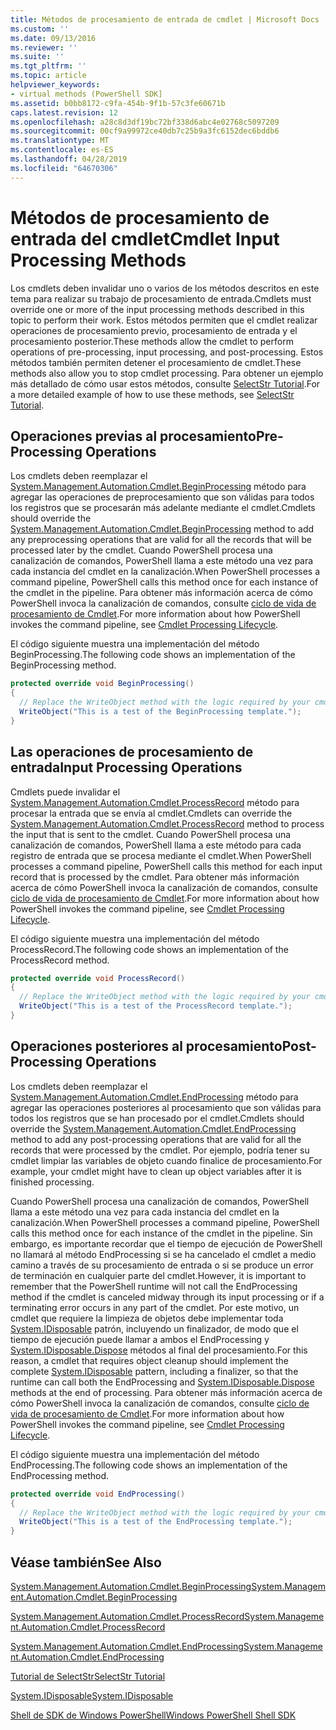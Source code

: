 ```yaml
---
title: Métodos de procesamiento de entrada de cmdlet | Microsoft Docs
ms.custom: ''
ms.date: 09/13/2016
ms.reviewer: ''
ms.suite: ''
ms.tgt_pltfrm: ''
ms.topic: article
helpviewer_keywords:
- virtual methods (PowerShell SDK]
ms.assetid: b0bb8172-c9fa-454b-9f1b-57c3fe60671b
caps.latest.revision: 12
ms.openlocfilehash: a28c8d3df19bc72bf338d6abc4e02768c5097209
ms.sourcegitcommit: 00cf9a99972ce40db7c25b9a3fc6152dec6bddb6
ms.translationtype: MT
ms.contentlocale: es-ES
ms.lasthandoff: 04/28/2019
ms.locfileid: "64670306"
---
```

# <a name="cmdlet-input-processing-methods"></a><span data-ttu-id="81c3d-102">Métodos de procesamiento de entrada del cmdlet</span><span class="sxs-lookup"><span data-stu-id="81c3d-102">Cmdlet Input Processing Methods</span></span>

<span data-ttu-id="81c3d-103">Los cmdlets deben invalidar uno o varios de los métodos descritos en este tema para realizar su trabajo de procesamiento de entrada.</span><span class="sxs-lookup"><span data-stu-id="81c3d-103">Cmdlets must override one or more of the input processing methods described in this topic to perform their work.</span></span>
<span data-ttu-id="81c3d-104">Estos métodos permiten que el cmdlet realizar operaciones de procesamiento previo, procesamiento de entrada y el procesamiento posterior.</span><span class="sxs-lookup"><span data-stu-id="81c3d-104">These methods allow the cmdlet to perform operations of pre-processing, input processing, and post-processing.</span></span>
<span data-ttu-id="81c3d-105">Estos métodos también permiten detener el procesamiento de cmdlet.</span><span class="sxs-lookup"><span data-stu-id="81c3d-105">These methods also allow you to stop cmdlet processing.</span></span>
<span data-ttu-id="81c3d-106">Para obtener un ejemplo más detallado de cómo usar estos métodos, consulte [SelectStr Tutorial](selectstr-tutorial.md).</span><span class="sxs-lookup"><span data-stu-id="81c3d-106">For a more detailed example of how to use these methods, see [SelectStr Tutorial](selectstr-tutorial.md).</span></span>

## <a name="pre-processing-operations"></a><span data-ttu-id="81c3d-107">Operaciones previas al procesamiento</span><span class="sxs-lookup"><span data-stu-id="81c3d-107">Pre-Processing Operations</span></span>

<span data-ttu-id="81c3d-108">Los cmdlets deben reemplazar el [System.Management.Automation.Cmdlet.BeginProcessing](/dotnet/api/System.Management.Automation.Cmdlet.BeginProcessing) método para agregar las operaciones de preprocesamiento que son válidas para todos los registros que se procesarán más adelante mediante el cmdlet.</span><span class="sxs-lookup"><span data-stu-id="81c3d-108">Cmdlets should override the [System.Management.Automation.Cmdlet.BeginProcessing](/dotnet/api/System.Management.Automation.Cmdlet.BeginProcessing) method to add any preprocessing operations that are valid for all the records that will be processed later by the cmdlet.</span></span>
<span data-ttu-id="81c3d-109">Cuando PowerShell procesa una canalización de comandos, PowerShell llama a este método una vez para cada instancia del cmdlet en la canalización.</span><span class="sxs-lookup"><span data-stu-id="81c3d-109">When PowerShell processes a command pipeline, PowerShell calls this method once for each instance of the cmdlet in the pipeline.</span></span>
<span data-ttu-id="81c3d-110">Para obtener más información acerca de cómo PowerShell invoca la canalización de comandos, consulte [ciclo de vida de procesamiento de Cmdlet](/previous-versions/ms714429(v=vs.85)).</span><span class="sxs-lookup"><span data-stu-id="81c3d-110">For more information about how PowerShell invokes the command pipeline, see [Cmdlet Processing Lifecycle](/previous-versions/ms714429(v=vs.85)).</span></span>

<span data-ttu-id="81c3d-111">El código siguiente muestra una implementación del método BeginProcessing.</span><span class="sxs-lookup"><span data-stu-id="81c3d-111">The following code shows an implementation of the BeginProcessing method.</span></span>

```csharp
protected override void BeginProcessing()
{
  // Replace the WriteObject method with the logic required by your cmdlet.
  WriteObject("This is a test of the BeginProcessing template.");
}
```

## <a name="input-processing-operations"></a><span data-ttu-id="81c3d-112">Las operaciones de procesamiento de entrada</span><span class="sxs-lookup"><span data-stu-id="81c3d-112">Input Processing Operations</span></span>

<span data-ttu-id="81c3d-113">Cmdlets puede invalidar el [System.Management.Automation.Cmdlet.ProcessRecord](/dotnet/api/System.Management.Automation.Cmdlet.ProcessRecord) método para procesar la entrada que se envía al cmdlet.</span><span class="sxs-lookup"><span data-stu-id="81c3d-113">Cmdlets can override the [System.Management.Automation.Cmdlet.ProcessRecord](/dotnet/api/System.Management.Automation.Cmdlet.ProcessRecord) method to process the input that is sent to the cmdlet.</span></span>
<span data-ttu-id="81c3d-114">Cuando PowerShell procesa una canalización de comandos, PowerShell llama a este método para cada registro de entrada que se procesa mediante el cmdlet.</span><span class="sxs-lookup"><span data-stu-id="81c3d-114">When PowerShell processes a command pipeline, PowerShell calls this method for each input record that is processed by the cmdlet.</span></span>
<span data-ttu-id="81c3d-115">Para obtener más información acerca de cómo PowerShell invoca la canalización de comandos, consulte [ciclo de vida de procesamiento de Cmdlet](/previous-versions/ms714429(v=vs.85)).</span><span class="sxs-lookup"><span data-stu-id="81c3d-115">For more information about how PowerShell invokes the command pipeline, see [Cmdlet Processing Lifecycle](/previous-versions/ms714429(v=vs.85)).</span></span>

<span data-ttu-id="81c3d-116">El código siguiente muestra una implementación del método ProcessRecord.</span><span class="sxs-lookup"><span data-stu-id="81c3d-116">The following code shows an implementation of the ProcessRecord method.</span></span>

```csharp
protected override void ProcessRecord()
{
  // Replace the WriteObject method with the logic required by your cmdlet.
  WriteObject("This is a test of the ProcessRecord template.");
}
```

## <a name="post-processing-operations"></a><span data-ttu-id="81c3d-117">Operaciones posteriores al procesamiento</span><span class="sxs-lookup"><span data-stu-id="81c3d-117">Post-Processing Operations</span></span>

<span data-ttu-id="81c3d-118">Los cmdlets deben reemplazar el [System.Management.Automation.Cmdlet.EndProcessing](/dotnet/api/System.Management.Automation.Cmdlet.EndProcessing) método para agregar las operaciones posteriores al procesamiento que son válidas para todos los registros que se han procesado por el cmdlet.</span><span class="sxs-lookup"><span data-stu-id="81c3d-118">Cmdlets should override the [System.Management.Automation.Cmdlet.EndProcessing](/dotnet/api/System.Management.Automation.Cmdlet.EndProcessing) method to add any post-processing operations that are valid for all the records that were processed by the cmdlet.</span></span>
<span data-ttu-id="81c3d-119">Por ejemplo, podría tener su cmdlet limpiar las variables de objeto cuando finalice de procesamiento.</span><span class="sxs-lookup"><span data-stu-id="81c3d-119">For example, your cmdlet might have to clean up object variables after it is finished processing.</span></span>

<span data-ttu-id="81c3d-120">Cuando PowerShell procesa una canalización de comandos, PowerShell llama a este método una vez para cada instancia del cmdlet en la canalización.</span><span class="sxs-lookup"><span data-stu-id="81c3d-120">When PowerShell processes a command pipeline, PowerShell calls this method once for each instance of the cmdlet in the pipeline.</span></span>
<span data-ttu-id="81c3d-121">Sin embargo, es importante recordar que el tiempo de ejecución de PowerShell no llamará al método EndProcessing si se ha cancelado el cmdlet a medio camino a través de su procesamiento de entrada o si se produce un error de terminación en cualquier parte del cmdlet.</span><span class="sxs-lookup"><span data-stu-id="81c3d-121">However, it is important to remember that the PowerShell runtime will not call the EndProcessing method if the cmdlet is canceled midway through its input processing or if a terminating error occurs in any part of the cmdlet.</span></span>
<span data-ttu-id="81c3d-122">Por este motivo, un cmdlet que requiere la limpieza de objetos debe implementar toda [System.IDisposable](/dotnet/api/System.IDisposable) patrón, incluyendo un finalizador, de modo que el tiempo de ejecución puede llamar a ambos el EndProcessing y [ System.IDisposable.Dispose](/dotnet/api/System.IDisposable.Dispose) métodos al final del procesamiento.</span><span class="sxs-lookup"><span data-stu-id="81c3d-122">For this reason, a cmdlet that requires object cleanup should implement the complete [System.IDisposable](/dotnet/api/System.IDisposable) pattern, including a finalizer, so that the runtime can call both the EndProcessing and [System.IDisposable.Dispose](/dotnet/api/System.IDisposable.Dispose) methods at the end of processing.</span></span>
<span data-ttu-id="81c3d-123">Para obtener más información acerca de cómo PowerShell invoca la canalización de comandos, consulte [ciclo de vida de procesamiento de Cmdlet](/previous-versions/ms714429(v=vs.85)).</span><span class="sxs-lookup"><span data-stu-id="81c3d-123">For more information about how PowerShell invokes the command pipeline, see [Cmdlet Processing Lifecycle](/previous-versions/ms714429(v=vs.85)).</span></span>

<span data-ttu-id="81c3d-124">El código siguiente muestra una implementación del método EndProcessing.</span><span class="sxs-lookup"><span data-stu-id="81c3d-124">The following code shows an implementation of the EndProcessing method.</span></span>

```csharp
protected override void EndProcessing()
{
  // Replace the WriteObject method with the logic required by your cmdlet.
  WriteObject("This is a test of the EndProcessing template.");
}
```

## <a name="see-also"></a><span data-ttu-id="81c3d-125">Véase también</span><span class="sxs-lookup"><span data-stu-id="81c3d-125">See Also</span></span>

[<span data-ttu-id="81c3d-126">System.Management.Automation.Cmdlet.BeginProcessing</span><span class="sxs-lookup"><span data-stu-id="81c3d-126">System.Management.Automation.Cmdlet.BeginProcessing</span></span>](/dotnet/api/System.Management.Automation.Cmdlet.BeginProcessing)

[<span data-ttu-id="81c3d-127">System.Management.Automation.Cmdlet.ProcessRecord</span><span class="sxs-lookup"><span data-stu-id="81c3d-127">System.Management.Automation.Cmdlet.ProcessRecord</span></span>](/dotnet/api/System.Management.Automation.Cmdlet.ProcessRecord)

[<span data-ttu-id="81c3d-128">System.Management.Automation.Cmdlet.EndProcessing</span><span class="sxs-lookup"><span data-stu-id="81c3d-128">System.Management.Automation.Cmdlet.EndProcessing</span></span>](/dotnet/api/System.Management.Automation.Cmdlet.EndProcessing)

[<span data-ttu-id="81c3d-129">Tutorial de SelectStr</span><span class="sxs-lookup"><span data-stu-id="81c3d-129">SelectStr Tutorial</span></span>](selectstr-tutorial.md)

[<span data-ttu-id="81c3d-130">System.IDisposable</span><span class="sxs-lookup"><span data-stu-id="81c3d-130">System.IDisposable</span></span>](/dotnet/api/System.IDisposable)

[<span data-ttu-id="81c3d-131">Shell de SDK de Windows PowerShell</span><span class="sxs-lookup"><span data-stu-id="81c3d-131">Windows PowerShell Shell SDK</span></span>](../windows-powershell-reference.md)
